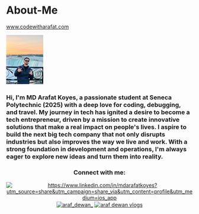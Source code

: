 # About-Me
www.codewitharafat.com

<p><img src="https://github.com/arafdewann/About-Me/blob/main/Araf.jpg" alt="MD ARAFAT KOYES" width="100px"/></p>

<h3> Hi, I'm MD Arafat Koyes, a passionate student at Seneca Polytechnic (2025) with a deep love for coding, debugging, and travel. My journey in tech has ignited a desire to become a tech entrepreneur, driven by a mission to create innovative solutions that make a real impact on people's lives. I aspire to build the next big tech company that not only disrupts industries but also improves the way we live and work. With a strong foundation in development and operations, I'm always eager to explore new ideas and turn them into reality.</h3>

<h3 align="center">Connect with me:</h3>
<p align="center">
<a href="https://linkedin.com/in/https://www.linkedin.com/in/mdarafatkoyes?utm_source=share&utm_campaign=share_via&utm_content=profile&utm_medium=ios_app" target="blank"><img align="center" src="https://raw.githubusercontent.com/rahuldkjain/github-profile-readme-generator/master/src/images/icons/Social/linked-in-alt.svg" alt="https://www.linkedin.com/in/mdarafatkoyes?utm_source=share&utm_campaign=share_via&utm_content=profile&utm_medium=ios_app" height="30" width="40" /></a>
<a href="https://instagram.com/araf_dewan_" target="blank"><img align="center" src="https://raw.githubusercontent.com/rahuldkjain/github-profile-readme-generator/master/src/images/icons/Social/instagram.svg" alt="araf_dewan_" height="30" width="40" /></a>
<a href="https://www.youtube.com/c/araf dewan vlogs" target="blank"><img align="center" src="https://raw.githubusercontent.com/rahuldkjain/github-profile-readme-generator/master/src/images/icons/Social/youtube.svg" alt="araf dewan vlogs" height="45" width="45" /></a>
</p>
